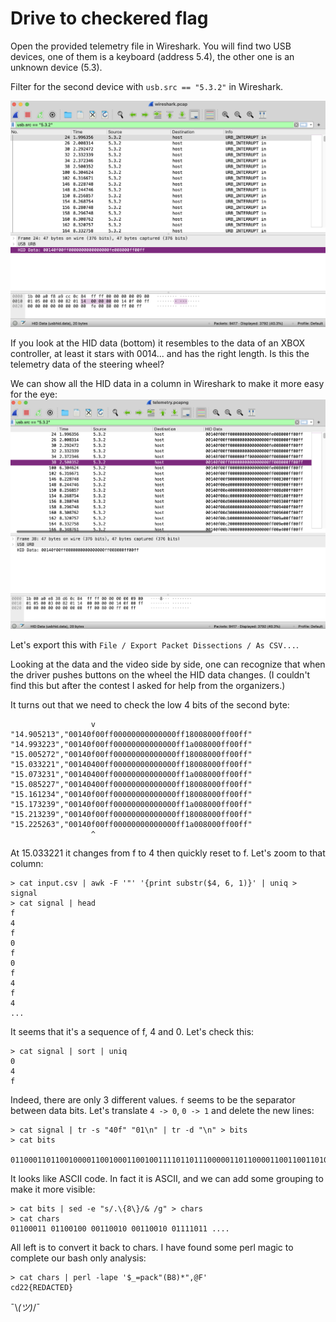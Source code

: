 # Drive to checkered flag

Open the provided telemetry file in Wireshark. You will find two USB devices, one of them is a keyboard (address 5.4), the other one is an unknown device (5.3).

Filter for the second device with `usb.src == "5.3.2"` in Wireshark. 

![](wireshark.png)

If you look at the HID data (bottom) it resembles to the data of an XBOX controller, at least it stars with 0014... and has the right length. Is this the telemetry data of the steering wheel? 

We can show all the HID data in a column in Wireshark to make it more easy for the eye:
![](wireshark2.png)

Let's export this with `File / Export Packet Dissections / As CSV...`.

Looking at the data and the video side by side, one can recognize that when the driver pushes buttons on the wheel the HID data changes. (I couldn't find this but after the contest I asked for help from the organizers.) 

It turns out that we need to check the low 4 bits of the second byte:

```
                  v
"14.905213","00140f00ff00000000000000ff18008000ff00ff"
"14.993223","00140f00ff00000000000000ff1a008000ff00ff"
"15.005272","00140f00ff00000000000000ff18008000ff00ff"
"15.033221","00140400ff00000000000000ff18008000ff00ff"
"15.073231","00140400ff00000000000000ff1a008000ff00ff"
"15.085227","00140400ff00000000000000ff18008000ff00ff"
"15.161234","00140f00ff00000000000000ff18008000ff00ff"
"15.173239","00140f00ff00000000000000ff1a008000ff00ff"
"15.213239","00140f00ff00000000000000ff18008000ff00ff"
"15.225263","00140f00ff00000000000000ff1a008000ff00ff"
                  ^
```

At 15.033221 it changes from f to 4 then quickly reset to f. Let's zoom to that column:

```shell
> cat input.csv | awk -F '"' '{print substr($4, 6, 1)}' | uniq > signal
> cat signal | head
f
4
f
0
f
0
f
4
f
4
...
```
It seems that it's a sequence of f, 4 and 0. Let's check this:
```shell
> cat signal | sort | uniq
0
4
f
```
Indeed, there are only 3 different values. `f` seems to be the separator between data bits. Let's translate `4 -> 0`, `0 -> 1` and delete the new lines:

```shell
> cat signal | tr -s "40f" "01\n" | tr -d "\n" > bits
> cat bits
 011000110110010000110010001100100111101101110000011011000011001100110100011100110011001101011111011011100011000001011111011100110011010001100....
 ```

 It looks like ASCII code. In fact it is ASCII, and we can add some grouping to make it more visible:

 ```shell
 > cat bits | sed -e "s/.\{8\}/& /g" > chars
 > cat chars
 01100011 01100100 00110010 00110010 01111011 ....
 ```

All left is to convert it back to chars. I have found some perl magic to complete our bash only analysis:

```shell
> cat chars | perl -lape '$_=pack"(B8)*",@F'
cd22{REDACTED}
```

¯\\_(ツ)_/¯
